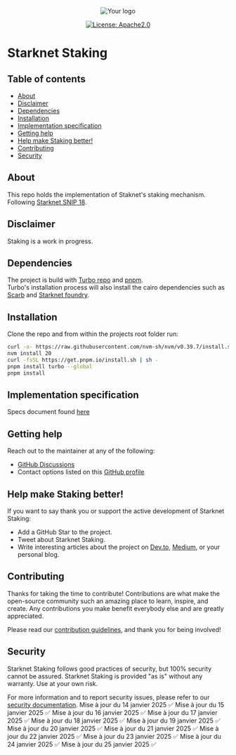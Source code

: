 
<div align="center">

<picture>
  <source media="(prefers-color-scheme: dark)" srcset="assets/starknet-dark.png">
  <source media="(prefers-color-scheme: light)" srcset="assets/starknet-light.png">
  <img alt="Your logo" src="assets/starknet-light.png">
</picture>
</div>

<div align="center">

[![License: Apache2.0](https://img.shields.io/badge/License-Apache2.0-green.svg)](LICENSE)
</div>

# Starknet Staking <!-- omit from toc -->

## Table of contents <!-- omit from toc -->

 <!-- omit from toc -->
- [About](#about)
- [Disclaimer](#disclaimer)
- [Dependencies](#dependencies)
- [Installation](#installation)
- [Implementation specification](#implementation-specification)
- [Getting help](#getting-help)
- [Help make Staking better!](#help-make-staking-better)
- [Contributing](#contributing)
- [Security](#security)


## About
This repo holds the implementation of Staknet's staking mechanism.  
Following [Starknet SNIP 18](https://community.starknet.io/t/snip-18-staking-s-first-stage-on-starknet/114334).

## Disclaimer
Staking is a work in progress.

## Dependencies
The project is build with [Turbo repo](https://turbo.build/) and [pnpm](https://pnpm.io/).  
Turbo's installation process will also install the cairo dependencies such as [Scarb](https://docs.swmansion.com/scarb/) and [Starknet foundry](https://foundry-rs.github.io/starknet-foundry/index.html).

## Installation
Clone the repo and from within the projects root folder run:
```bash
curl -o- https://raw.githubusercontent.com/nvm-sh/nvm/v0.39.7/install.sh | bash
nvm install 20
curl -fsSL https://get.pnpm.io/install.sh | sh -
pnpm install turbo --global
pnpm install
```

## Implementation specification
Specs document found [here](docs/spec.md)


## Getting help

Reach out to the maintainer at any of the following:
- [GitHub Discussions](https://github.com/starkware-libs/starknet-staking/discussions)
- Contact options listed on this [GitHub profile](https://github.com/starkware-libs)

## Help make Staking better!

If you want to say thank you or support the active development of Starknet Staking:
- Add a GitHub Star to the project.
- Tweet about Starknet Staking.
- Write interesting articles about the project on [Dev.to](https://dev.to/), [Medium](https://medium.com), or your personal blog.

## Contributing
Thanks for taking the time to contribute! Contributions are what make the open-source community such an amazing place to learn, inspire, and create. Any contributions you make benefit everybody else and are greatly appreciated.

Please read our [contribution guidelines](https://github.com/starkware-libs/starknet-staking/blob/main/docs/CONTRIBUTING.md), and thank you for being involved!

## Security
Starknet Staking follows good practices of security, but 100% security cannot be assured. Starknet Staking is provided "as is" without any warranty. Use at your own risk.

For more information and to report security issues, please refer to our [security documentation](https://github.com/starkware-libs/starknet-staking/blob/main/docs/SECURITY.md).
Mise à jour du 14 janvier 2025 ✅
Mise à jour du 15 janvier 2025 ✅
Mise à jour du 16 janvier 2025 ✅
Mise à jour du 17 janvier 2025 ✅
Mise à jour du 18 janvier 2025 ✅
Mise à jour du 19 janvier 2025 ✅
Mise à jour du 20 janvier 2025 ✅
Mise à jour du 21 janvier 2025 ✅
Mise à jour du 22 janvier 2025 ✅
Mise à jour du 23 janvier 2025 ✅
Mise à jour du 24 janvier 2025 ✅
Mise à jour du 25 janvier 2025 ✅
